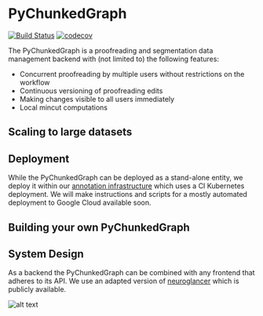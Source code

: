 # PyChunkedGraph


[![Build Status](https://travis-ci.org/seung-lab/PyChunkedGraph.svg?branch=master)](https://travis-ci.org/seung-lab/PyChunkedGraph)
[![codecov](https://codecov.io/gh/seung-lab/PyChunkedGraph/branch/master/graph/badge.svg)](https://codecov.io/gh/seung-lab/PyChunkedGraph)

The PyChunkedGraph is a proofreading and segmentation data management backend with (not limited to) the following features:
- Concurrent proofreading by multiple users without restrictions on the workflow
- Continuous versioning of proofreading edits
- Making changes visible to all users immediately
- Local mincut computations

## Scaling to large datasets


## Deployment 

While the PyChunkedGraph can be deployed as a stand-alone entity, we deploy it within our [annotation infrastructure](https://github.com/seung-lab/AnnotationPipelineOverview) which uses a CI Kubernetes deployment. We will make instructions and scripts for a mostly automated deployment to Google Cloud available soon.

## Building your own PyChunkedGraph



## System Design

As a backend the PyChunkedGraph can be combined with any frontend that adheres to its API. We use an adapted version of [neuroglancer](https://github.com/seung-lab/neuroglancer/tree/nkem-multicut) which is publicly available.


[system_design]: https://github.com/seung-lab/PyChunkedGraph/blob/master/ProofreadingDiagram.png "System Design"
![alt text][system_design]
